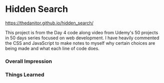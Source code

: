 # Hidden Search

https://thedanitor.github.io/hidden_search/

This project is from the Day 4 code along video from Udemy's 50 projects in 50 days series focused on web development. I have heavily commented the CSS and JavaScript to make notes to myself why certain choices are being made and what each line of code does.


### Overall Impression



### Things Learned

